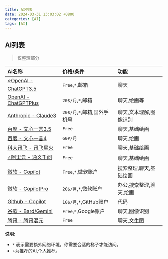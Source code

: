 ```yaml
---
title: AI列表
date: 2024-03-31 13:03:02 +0800
categories: [AI]
tags: [AI]
---
```


## AI列表

> 仅整理部分

| Ai名称 | 价格/条件 | 功能 |
| :--- | :--- | :--- |
| [⭐OpenAI - ChatGPT3.5](https://chat.openai.com/) | `Free`,`*`,邮箱 | 聊天 |
| [OpenAI - ChatGPTPlus](https://chat.openai.com/) | `20$/月`,`*`,邮箱 | 聊天,绘画等 |
| [Anthropic - Claude3](https://claude.ai/) | `20$/月`,`*`,邮箱,国外手机号 | 聊天,文本理解,图像识别 |
| [百度 - 文心一言3.5](https://yiyan.baidu.com/welcome) | `Free` | 聊天,基础绘画 |
| [百度 - 文心一言4](https://yiyan.baidu.com/welcome) | `60¥/月` | 聊天,绘画 |
| [科大讯飞 - 讯飞星火](https://xinghuo.xfyun.cn/) | `Free` | 聊天,基础绘画 |
| [⭐阿里云 - 通义千问](https://tongyi.aliyun.com/qianwen/) | `Free` | 聊天,基础绘画 |
| [微软 - Copilot](https://copilot.microsoft.com/) | `Free`,`*`,微软账户 | 搜索整理,聊天,基础绘画 |
| [微软 - CopilotPro](https://copilot.microsoft.com/) | `20$/月`,`*`,微软账户 | 办公,搜索整理,聊天,绘画 |
| [Github - Copilot](https://github.com/github-copilot/signup) | `10$/月`,`*`,GitHub账户 | 代码 |
| [谷歌 - Bard/Gemini](https://gemini.google.com/) | `Free`,`*`,Google账户 | 聊天,图像识别 |
| [腾讯 - 腾讯混元](https://hunyuan.tencent.com/) | `Free` | 聊天,文生图 |

**说明:**

- `*` 表示需要额外网络环境，你需要合适的梯子才能访问。
- `⭐`为推荐的AI,个人推荐。
